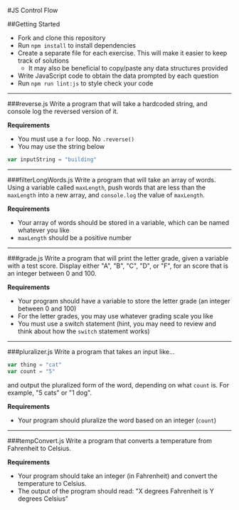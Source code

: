 #JS Control Flow

##Getting Started
* Fork and clone this repository
* Run `npm install` to install dependencies
* Create a separate file for each exercise. This will make it easier to keep track of solutions
  * It may also be beneficial to copy/paste any data structures provided
* Write JavaScript code to obtain the data prompted by each question
* Run `npm run lint:js` to style check your code

---

###reverse.js
Write a program that will take a hardcoded string, and console log the reversed version of it.

**Requirements**
* You must use a `for` loop. No `.reverse()`
* You may use the string below

```js
var inputString = "building"
```

---

###filterLongWords.js
Write a program that will take an array of words. Using a variable called `maxLength`, push words that are less than the `maxLength` into a new array, and `console.log` the value of `maxLength`.

**Requirements**
* Your array of words should be stored in a variable, which can be named whatever you like
* `maxLength` should be a positive number

---

###grade.js
Write a program that will print the letter grade, given a variable with a test score. Display either "A", "B", "C", "D", or "F", for an score that is an integer between 0 and 100.

**Requirements**
* Your program should have a variable to store the letter grade (an integer between 0 and 100)
* For the letter grades, you may use whatever grading scale you like
* You must use a switch statement (hint, you may need to review and think about how the `switch` statement works)

---

###pluralizer.js
Write a program that takes an input like...

```js
var thing = "cat"
var count = "5"
```
and output the pluralized form of the word, depending on what `count` is. For example, "5 cats" or "1 dog".

**Requirements**
* Your program should pluralize the word based on an integer (`count`)

---

###tempConvert.js
Write a program that converts a temperature from Fahrenheit to Celsius.

**Requirements**
* Your program should take an integer (in Fahrenheit) and convert the temperature to Celsius.
* The output of the program should read: "X degrees Fahrenheit is Y degrees Celsius"
